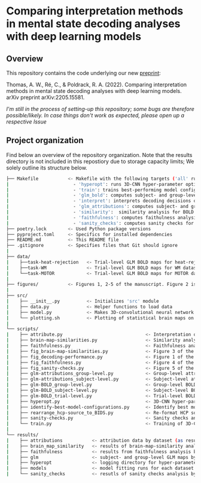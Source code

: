 # Comparing interpretation methods in mental state decoding analyses with deep learning models

## Overview

This repository contains the code underlying our new [preprint](https://arxiv.org/abs/2205.15581): 

Thomas, A. W., Ré, C., & Poldrack, R. A. (2022). Comparing interpretation methods in mental state decoding analyses with deep learning models. arXiv preprint arXiv:2205.15581. 

*I'm still in the process of setting-up this repository; some bugs are therefore possible/likely. In case things don't work as expected, please open up a respective Issue*

## Project organization

Find below an overview of the repository organization. Note that the results directory is not included in this repostiory due to storage capacity limits; We solely outline its structure below.

```bash
├── Makefile           <- Makefile with the following targets ('all' runs all commands in sequence):
|                        - 'hyperopt': runs 3D-CNN hyper-parameter optimization for each dataset  
|                        - 'train': trains best-performing model configurations and creates Figure 1
|                        - 'glm_bold': computes subject- and group-level GLM maps for BOLD data
|                        - 'interpret': interprets decoding decisions of trained models
|                        - 'glm_attributions': computes subject- and group-level GLM maps for attribution data
|                        - 'similarity':  similarity analysis for BOLD and attributions GLM maps and creates Figure 3
|                        - 'faithfulness': computes faithulness analysis for attributions and creates Figure 4 
|                        - 'sanity_checks': computes sanity checks for attributions and creates Figure 5
├── poetry.lock        <- Used Python package versions
├── pyproject.toml     <- Specifics for installed dependencies
├── README.md          <- This README file
├── .gitignore         <- Specifies files that Git should ignore
|
├── data/
|    ├──task-heat-rejection   <- Trial-level GLM BOLD maps for heat-rejection dataset
|    ├──task-WM               <- Trial-level GLM BOLD maps for WM dataset
|    └──task-MOTOR            <- Trial-level GLM BOLD maps for MOTOR dataset
|
├── figures/           <- Figures 1, 2-5 of the manuscript. Figure 2 is created manually by the use of the brain maps resulting from the group-level GLM analysis scripts (ie., glm-BOLD_group-level.py and glm-attributions_group-level.py)
|
├── src/
|    ├── __init__.py          <- Initializes 'src' module
|    ├── data.py              <- Helper functions to load data
|    ├── model.py             <- Makes 3D-convolutional neural network
|    └── plotting.sh          <- Plotting of statistical brain maps on FSaverage surface
|
└── scripts/
|    ├── attribute.py                               <- Interpretation of model decoding decisions
|    ├── brain-map-similarities.py                  <- Similarity analysis of BOLD and attribution brain maps
|    ├── faithfulness.py                            <- Faithfulness analaysis of attributions
|    ├── fig_brain-map-similarities.py              <- Figure 3 of the manuscript
|    ├── fig_decoding-performance.py                <- Figure 1 of the manuscript
|    ├── fig_faithfulness.py                        <- Figure 4 of the manuscript
|    ├── fig_sanity-checks.py                       <- Figure 5 of the manuscript
|    ├── glm-attributions_group-level.py            <- Group-level attribution GLM maps
|    ├── glm-attributions_subject-level.py          <- Subject-level attribution GLM maps
|    ├── glm-BOLD_group-level.py                    <- Group-level BOLD GLM maps
|    ├── glm-BOLD_subject-level.py                  <- Subject-level BOLD GLM maps
|    ├── glm-BOLD_trial-level.py                    <- Trial-level BOLD GLM maps for WM and MOTOR datasets
|    ├── hyperopt.py                                <- 3D-CNN hyper-parameter optimization for each dataset
|    ├── identify-best-model-configurations.py      <- Identify best model configurations from hyperopt results
|    ├── rearrange_hcp-source_to_BIDS.py            <- Re-format HCP source data to BIDS-like format
|    ├── sanity-checks.py                           <- Sanity checks analysis
|    └── train.py                                   <- Training of 3D-CNN for a given dataset
|
└── results/
|    ├── attributions           <- attribution data by dataset (as resulting from attribute.py)
|    ├── brain_map_similarity   <- results of brain-map-similarity analysis by dataset (as resulting from brain-map-similarities.py)
|    ├── faithfulness           <- results from faithfulness analysis by dataset (as resulting from faithfulness.py)
|    ├── glm                    <- subject- and group-level GLM maps by dataset (as resulting from glm-*.py scripts)
|    ├── hyperopt               <- logging directory for hyper-parameter optimization by dataset (as resulting from hyperopt.py)
|    ├── models                 <- model fitting runs for each dataset (as resulting from train.py)
|    └── sanity_checks          <- resutls of sanity checks analysis by dataset (as resulting from sanity-checks.py) 
```
